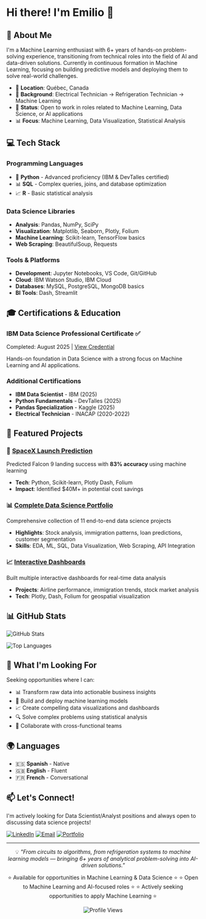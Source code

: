 # Hi there! I'm Emilio 👋

## 🚀 About Me

I'm a Machine Learning enthusiast with 6+ years of hands-on problem-solving experience, transitioning from technical roles into the field of AI and data-driven solutions. Currently in continuous formation in Machine Learning, focusing on building predictive models and deploying them to solve real-world challenges.

- 📍 **Location**: Québec, Canada  
- 💼 **Background**: Electrical Technician → Refrigeration Technician → Machine Learning
- 🎯 **Status**: Open to work in roles related to Machine Learning, Data Science, or AI applications 
- 📊 **Focus**: Machine Learning, Data Visualization, Statistical Analysis

## 💻 Tech Stack

### Programming Languages
- 🐍 **Python** - Advanced proficiency (IBM & DevTalles certified)
- 📊 **SQL** - Complex queries, joins, and database optimization
- 📈 **R** - Basic statistical analysis

### Data Science Libraries
- **Analysis**: Pandas, NumPy, SciPy
- **Visualization**: Matplotlib, Seaborn, Plotly, Folium
- **Machine Learning**: Scikit-learn, TensorFlow basics
- **Web Scraping**: BeautifulSoup, Requests

### Tools & Platforms
- **Development**: Jupyter Notebooks, VS Code, Git/GitHub
- **Cloud**: IBM Watson Studio, IBM Cloud
- **Databases**: MySQL, PostgreSQL, MongoDB basics
- **BI Tools**: Dash, Streamlit

## 🎓 Certifications & Education

### IBM Data Science Professional Certificate ✅  
Completed: August 2025 | [View Credential](https://www.coursera.org/account/accomplishments/professional-cert/518BPTVWH3N3)  

Hands-on foundation in Data Science with a strong focus on Machine Learning and AI applications.  

### Additional Certifications
- **IBM Data Scientist** - IBM (2025)
- **Python Fundamentals** - DevTalles (2025)
- **Pandas Specialization** - Kaggle (2025)
- **Electrical Technician** - INACAP (2020-2022)

## 🌟 Featured Projects

### 🚀 [SpaceX Launch Prediction](https://github.com/S1kM4x/IBM-Data-Science-Course/tree/main/10-Applied-Data-Science-Capstone)
Predicted Falcon 9 landing success with **83% accuracy** using machine learning
- **Tech**: Python, Scikit-learn, Plotly Dash, Folium
- **Impact**: Identified $40M+ in potential cost savings

### 📊 [Complete Data Science Portfolio](https://github.com/S1kM4x/IBM-Data-Science-Course)
Comprehensive collection of 11 end-to-end data science projects
- **Highlights**: Stock analysis, immigration patterns, loan predictions, customer segmentation
- **Skills**: EDA, ML, SQL, Data Visualization, Web Scraping, API Integration

### 📈 [Interactive Dashboards](https://github.com/S1kM4x/IBM-Data-Science-Course/tree/main/08-Data-Visualization-with-Python)
Built multiple interactive dashboards for real-time data analysis
- **Projects**: Airline performance, immigration trends, stock market analysis
- **Tech**: Plotly, Dash, Folium for geospatial visualization

## 📊 GitHub Stats

![GitHub Stats](https://github-readme-stats.vercel.app/api?username=S1kM4x&show_icons=true&theme=dark&hide_border=true)

![Top Languages](https://github-readme-stats.vercel.app/api/top-langs/?username=S1kM4x&layout=compact&theme=dark&hide_border=true)

## 🎯 What I'm Looking For

Seeking opportunities where I can:
- 📊 Transform raw data into actionable business insights
- 🤖 Build and deploy machine learning models
- 📈 Create compelling data visualizations and dashboards
- 🔍 Solve complex problems using statistical analysis
- 🤝 Collaborate with cross-functional teams

## 🌍 Languages

- 🇪🇸 **Spanish** - Native
- 🇬🇧 **English** - Fluent  
- 🇫🇷 **French** - Conversational

## 📫 Let's Connect!

I'm actively looking for Data Scientist/Analyst positions and always open to discussing data science projects!

[![LinkedIn](https://img.shields.io/badge/LinkedIn-0077B5?style=for-the-badge&logo=linkedin&logoColor=white)](https://www.linkedin.com/in/emilio-correa-villarroel/)
[![Email](https://img.shields.io/badge/Email-D14836?style=for-the-badge&logo=gmail&logoColor=white)](mailto:s1km4x@gmail.com)
[![Portfolio](https://img.shields.io/badge/Projects-FF5722?style=for-the-badge&logo=github&logoColor=white)](https://github.com/S1kM4x/IBM-Data-Science-Course)

---

<div align="center">
  
💡 *"From circuits to algorithms, from refrigeration systems to machine learning models — bringing 6+ years of analytical problem-solving into AI-driven solutions."*

⭐ Available for opportunities in Machine Learning & Data Science ⭐
⭐ Open to Machine Learning and AI-focused roles ⭐
⭐ Actively seeking opportunities to apply Machine Learning ⭐

![Profile Views](https://komarev.com/ghpvc/?username=S1kM4x&color=blue&style=flat-square)

</div>

